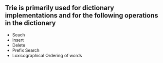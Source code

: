 ## Trie is primarily used for dictionary implementations and for the following operations in the dictionary

- Seach
- Insert
- Delete
- Prefix Search
- Loxicographical Ordering of words
